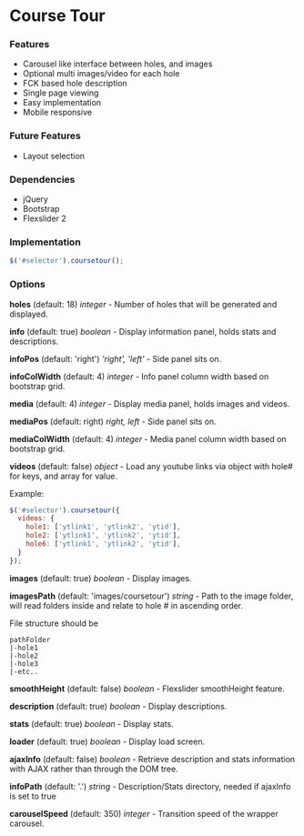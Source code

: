 # Course Tour

### Features ###
- Carousel like interface between holes, and images
- Optional multi images/video for each hole
- FCK based hole description
- Single page viewing
- Easy implementation
- Mobile responsive

### Future Features ###
- Layout selection

### Dependencies ###
- jQuery
- Bootstrap
- Flexslider 2

### Implementation ###
```javascript
$('#selector').coursetour();
```

### Options ###
<b>holes</b> (default: 18) <i>integer</i> - Number of holes that will be generated and displayed.

<b>info</b> (default: true) <i>boolean</i> - Display information panel, holds stats and descriptions.

<b>infoPos</b> (default: 'right') <i>'right', 'left'</i> - Side panel sits on.

<b>infoColWidth</b> (default: 4) <i>integer</i> - Info panel column width based on bootstrap grid.

<b>media</b> (default: 4) <i>integer</i> - Display media panel, holds images and videos.

<b>mediaPos</b> (default: right) <i>right, left</i> - Side panel sits on.

<b>mediaColWidth</b> (default: 4) <i>integer</i> - Media panel column width based on bootstrap grid.

<b>videos</b> (default: false) <i>object</i> - Load any youtube links via object with hole# for keys, and array for value.

Example:
```javascript
$('#selector').coursetour({
  videos: {
    hole1: ['ytlink1', 'ytlink2', 'ytid'],
    hole2: ['ytlink1', 'ytlink2', 'ytid'],
    hole6: ['ytlink1', 'ytlink2', 'ytid'],
  }
});
```

<b>images</b> (default: true) <i>boolean</i> - Display images.

<b>imagesPath</b> (default: 'images/coursetour') <i>string</i> - Path to the image folder, will read folders inside and relate to hole # in ascending order.  

File structure should be
```
pathFolder
|-hole1
|-hole2
|-hole3
|-etc..
```
<b>smoothHeight</b> (default: false) <i>boolean</i> - Flexslider smoothHeight feature.

<b>description</b> (default: true) <i>boolean</i> - Display descriptions.

<b>stats</b> (default: true) <i>boolean</i> - Display stats.

<b>loader</b> (default: true) <i>boolean</i> - Display load screen.

<b>ajaxInfo</b> (default: false) <i>boolean</i> - Retrieve description and stats information with AJAX rather than through the DOM tree.

<b>infoPath</b> (default: '.') <i>string</i> - Description/Stats directory, needed if ajaxInfo is set to true

<b>carouselSpeed</b> (default: 350) <i>integer</i> - Transition speed of the wrapper carousel.
